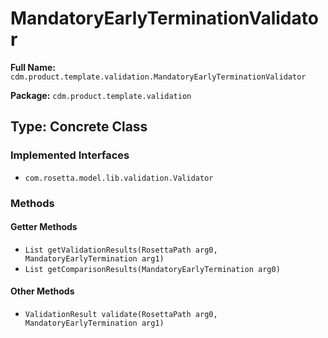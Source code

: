 # MandatoryEarlyTerminationValidator

**Full Name:** `cdm.product.template.validation.MandatoryEarlyTerminationValidator`

**Package:** `cdm.product.template.validation`

## Type: Concrete Class

### Implemented Interfaces

- `com.rosetta.model.lib.validation.Validator`

### Methods

#### Getter Methods

- `List getValidationResults(RosettaPath arg0, MandatoryEarlyTermination arg1)`
- `List getComparisonResults(MandatoryEarlyTermination arg0)`

#### Other Methods

- `ValidationResult validate(RosettaPath arg0, MandatoryEarlyTermination arg1)`

